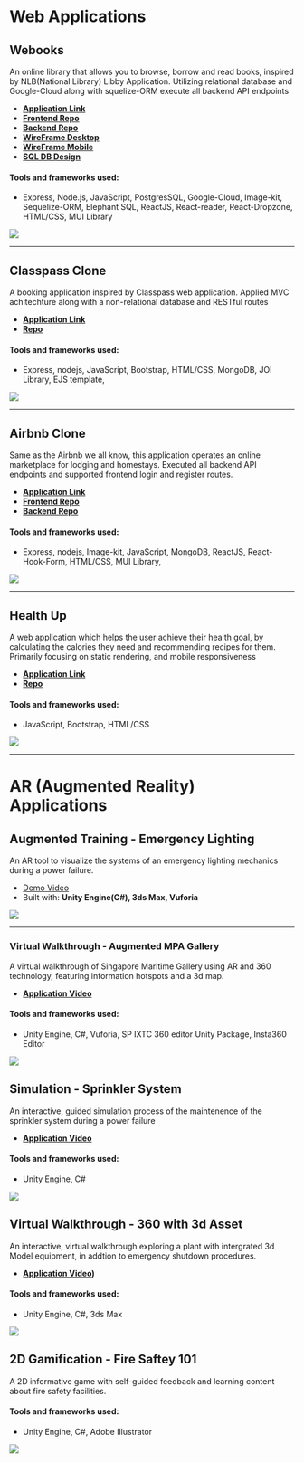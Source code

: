 # Web Applications

## Webooks
<p>An online library that allows you to browse, borrow and read books, inspired by NLB(National Library) Libby Application. Utilizing relational database and Google-Cloud along with squelize-ORM 
execute all backend API endpoints  </p>

- **[Application Link](https://main--w-ebooks.netlify.app/)**
- **[Frontend Repo](https://github.com/Sandrafongshurui/webooks-react)**
- **[Backend Repo](https://github.com/Sandrafongshurui/webooks-express/tree/production)**
- **[WireFrame Desktop](https://xd.adobe.com/view/1636a14c-d45d-4747-ae86-f8a85b0ca908-4365/)**
- **[WireFrame Mobile](https://xd.adobe.com/view/0ee9aa87-06c8-49bf-9b47-7cdd196a9526-5bba/)**
- **[SQL DB Design](https://dbdiagram.io/d/634c0deef0018a1c5f12f35e)**

#### Tools and frameworks used:
- Express, Node.js, JavaScript, PostgresSQL, Google-Cloud, Image-kit, Sequelize-ORM, Elephant SQL, ReactJS, React-reader, React-Dropzone, HTML/CSS, MUI Library

<img src="images/login.png?raw=true"/>

---

## Classpass Clone
<p>A booking application inspired by Classpass web application. Applied MVC achitechture along with a non-relational database and RESTful routes</p>

- **[Application Link](https://classpass-clone.onrender.com/)**
- **[Repo](https://github.com/Sandrafongshurui/Classpass)**

#### Tools and frameworks used:
- Express, nodejs, JavaScript, Bootstrap, HTML/CSS, MongoDB, JOI Library, EJS template, 

<img src="images/Classpass-sample.png?raw=true"/>

---

## Airbnb Clone
<p>Same as the Airbnb we all know, this application operates an online marketplace for lodging and homestays. Executed all backend API endpoints and supported frontend login and register routes.</p>

- **[Application Link](https://sandrafongshurui.github.io/Airbnb-react/)**
- **[Frontend Repo](https://github.com/Sandrafongshurui/Airbnb-react)**
- **[Backend Repo](https://github.com/Sandrafongshurui/Airbnb-express)**

#### Tools and frameworks used:
- Express, nodejs, Image-kit, JavaScript, MongoDB, ReactJS, React-Hook-Form, HTML/CSS, MUI Library, 

<img src="images/Airbnb-Sample.png?raw=true"/>

---

## Health Up
<p>A web application which helps the user achieve their health goal, by calculating the calories they need and recommending recipes for them. Primarily focusing on static rendering, and mobile responsiveness  </p>

- **[Application Link](https://sandrafongshurui.github.io/Health-Up/index.html)**
- **[Repo](https://github.com/Sandrafongshurui/Health-Up)**

#### Tools and frameworks used:
- JavaScript, Bootstrap, HTML/CSS

<img src="images/HealthUp-Sample.png?raw=true"/>

---

# AR (Augmented Reality) Applications
## Augmented Training - Emergency Lighting
<p>An AR tool to visualize the systems of an emergency lighting mechanics during a power failure.</p>

- [Demo Video](https://youtu.be/Fd79y0LqodA)
- Built with: **Unity Engine(C#), 3ds Max, Vuforia**

<img src="images/EmergencyLighting-Sample.png?raw=true"/>

---

### Virtual Walkthrough - Augmented MPA Gallery

<p>A virtual walkthrough of Singapore Maritime Gallery using AR and 360 technology, featuring information hotspots and a 3d map.</p>

- **[Application Video](https://youtu.be/cpl3S6h238g)**

#### Tools and frameworks used:
- Unity Engine, C#, Vuforia, SP IXTC 360 editor Unity Package, Insta360 Editor

<img src="images/SMG-sample.png?raw=true"/>

## Simulation - Sprinkler System

<p>An interactive, guided simulation process of the maintenence of the sprinkler system during a power failure </p>

- **[Application Video](https://youtu.be/WS0z_6aJtF8)**

#### Tools and frameworks used:
- Unity Engine, C#

<img src="images/SprinklerSystem-sample.png?raw=true"/>

## Virtual Walkthrough - 360 with 3d Asset 

<p>An interactive, virtual walkthrough exploring a plant with intergrated 3d Model equipment, in addtion to emergency shutdown procedures. </p>

- **[Application Video](https://youtu.be/xnGcVrorWtM))**

#### Tools and frameworks used:
- Unity Engine, C#, 3ds Max

<img src="images/ECTC-Sample.png?raw=true"/>

## 2D Gamification - Fire Saftey 101

<p>A 2D informative game with self-guided feedback and learning content about fire safety facilities. </p>

<!-- - **[Application Video](https://sandrafongshurui.github.io/Airbnb-react/)** -->

#### Tools and frameworks used:
- Unity Engine, C#, Adobe Illustrator

<img src="images/FireSaftey101-sample.png?raw=true"/>

<!-- Remove above link if you don't want to attibute -->
